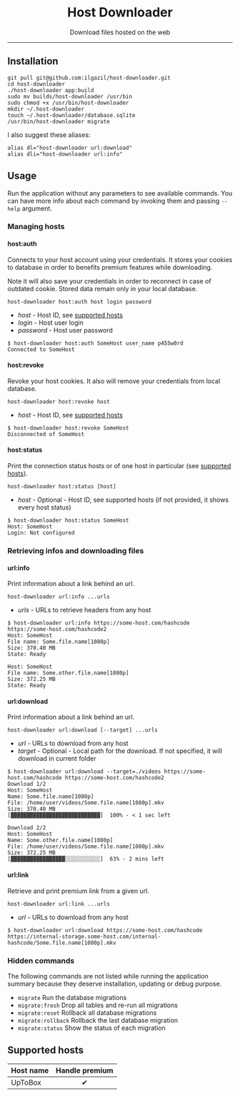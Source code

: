 <h1 align="center">Host Downloader</h1>

<p align="center">
    Download files hosted on the web
</p>

---

## Installation

```shell
git pull git@github.com:ilgazil/host-downloader.git
cd host-downloader
./host-downloader app:build
sudo mv builds/host-downloader /usr/bin
sudo chmod +x /usr/bin/host-downloader
mkdir ~/.host-downloader
touch ~/.host-downloader/database.sqlite
/usr/bin/host-downloader migrate
```

I also suggest these aliases:

```shell
alias dl="host-downloader url:download"
alias dli="host-downloader url:info"
```

## Usage

Run the application without any parameters to see available commands. You can have more info about each command by invoking them and passing `--help` argument.

### Managing hosts

#### host:auth

Connects to your host account using your credentials. It stores your cookies to database in order to benefits premium features while downloading.

Note it will also save your credentials in order to reconnect in case of outdated cookie. Stored data remain only in your local database.

```shell
host-downloader host:auth host login password
```

* *host* - Host ID, see [supported hosts](#supported-hosts)
* *login* - Host user login
* *password* - Host user password

```shell
$ host-downloader host:auth SomeHost user_name p455w0rd
Connected to SomeHost
```

#### host:revoke

Revoke your host cookies. It also will remove your credentials from local database.

```shell
host-downloader host:revoke host
```

* *host* - Host ID, see [supported hosts](#supported-hosts)

```shell
$ host-downloader host:revoke SomeHost
Disconnected of SomeHost
```

#### host:status

Print the connection status hosts or of one host in particular (see [supported hosts](#supported-hosts)).

```shell
host-downloader host:status [host]
```

* *host* - Optional - Host ID, see supported hosts (if not provided, it shows every host status)

```shell
$ host-downloader host:status SomeHost
Host: SomeHost
Login: Not configured
```

### Retrieving infos and downloading files

#### url:info

Print information about a link behind an url.

```shell
host-downloader url:info ...urls
```

* *urls* - URLs to retrieve headers from any host

```shell
$ host-downloader url:info https://some-host.com/hashcode https://some-host.com/hashcode2
Host: SomeHost
File name: Some.file.name[1080p]
Size: 370.40 MB
State: Ready

Host: SomeHost
File name: Some.other.file.name[1080p]
Size: 372.25 MB
State: Ready
```

#### url:download

Print information about a link behind an url.

```shell
host-downloader url:download [--target] ...urls
```

* *url* - URLs to download from any host
* *target* - Optional - Local path for the download. If not specified, it will download in current folder

```shell
$ host-downloader url:download --target=./videos https://some-host.com/hashcode https://some-host.com/hashcode2
Download 1/2
Host: SomeHost
Name: Some.file.name[1080p]
File: /home/user/videos/Some.file.name[1080p].mkv
Size: 370.40 MB
[▓▓▓▓▓▓▓▓▓▓▓▓▓▓▓▓▓▓▓▓▓▓▓▓▓▓▓▓]  100% - < 1 sec left

Download 2/2
Host: SomeHost
Name: Some.other.file.name[1080p]
File: /home/user/videos/Some.file.name[1080p].mkv
Size: 372.25 MB
[▓▓▓▓▓▓▓▓▓▓▓▓▓▓▓▓▓░░░░░░░░░░░]  63% - 2 mins left
```

#### url:link

Retrieve and print premium link from a given url.

```shell
host-downloader url:link ...urls
```

* *url* - URLs to download from any host

```shell
$ host-downloader url:download https://some-host.com/hashcode
https://internal-storage.some-host.com/internal-hashcode/Some.file.name[1080p].mkv
```

### Hidden commands

The following commands are not listed while running the application summary because they deserve installation, updating or debug purpose.

* `migrate` Run the database migrations
* `migrate:fresh` Drop all tables and re-run all migrations
* `migrate:reset` Rollback all database migrations
* `migrate:rollback` Rollback the last database migration
* `migrate:status` Show the status of each migration

## Supported hosts

| Host name     | Handle premium |
| ------------- |:--------------:|
| UpToBox       | ✔ |
